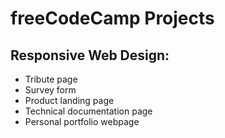 # freeCodeCamp Projects

## Responsive Web Design:
- Tribute page
- Survey form
- Product landing page
- Technical documentation page
- Personal portfolio webpage